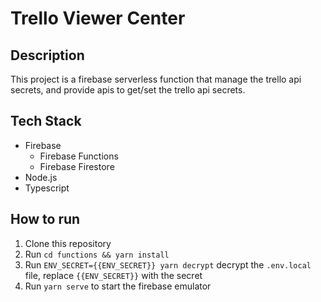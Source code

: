 # Trello Viewer Center
## Description
This project is a firebase serverless function that manage the trello api secrets, and provide apis to get/set the trello api secrets.

## Tech Stack
- Firebase 
  - Firebase Functions
  - Firebase Firestore
- Node.js
- Typescript

## How to run
1. Clone this repository
2. Run `cd functions && yarn install`
3. Run `ENV_SECRET={{ENV_SECRET}} yarn decrypt` decrypt the `.env.local` file, replace `{{ENV_SECRET}}` with the secret
4. Run `yarn serve` to start the firebase emulator

